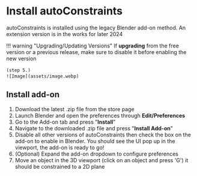 # Install autoConstraints
autoConstraints is installed using the legacy Blender add-on method. An extension version is in the works for later 2024

!!! warning "Upgrading/Updating Versions"
    If **upgrading** from the free version or a previous release, make sure to disable it before enabling the new version
    
    (step 5.)
    ![Image](assets/image.webp)

## Install add-on
1. Download the latest .zip file from the store page
2. Launch Blender and open the preferences through **Edit/Preferences**
3. Go to the Add-on tab and press "**Install**"
4. Navigate to the downloaded .zip file and press "**Install Add-on**"
5. Disable all other versions of autoConstraints then check the box on the add-on to enable in Blender. You should see the UI pop up in the viewport, the add-on is ready to go!
6. (Optional) Expand the add-on dropdown to configure preferences
7. Move an object in the 3D viewport (click on an object and press 'G') it should be constrained to a 2D plane